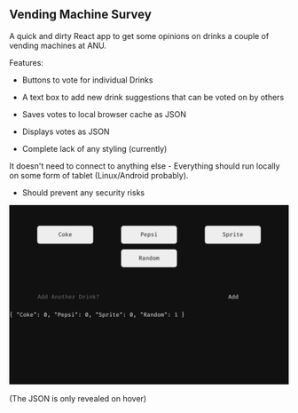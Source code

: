 ## Vending Machine Survey
A quick and dirty React app to get some opinions on drinks a couple of vending machines at ANU. 

Features:
- Buttons to vote for individual Drinks
- A text box to add new drink suggestions that can be voted on by others
- Saves votes to local browser cache as JSON
- Displays votes as JSON

- Complete lack of any styling (currently)

It doesn't need to connect to anything else - Everything should run locally on
some form of tablet (Linux/Android probably).
- Should prevent any security risks


![Picture of the website in action](https://github.com/Harrex/cssa-vending-machine-survey/blob/master/src/screenshot.png)

(The JSON is only revealed on hover)

